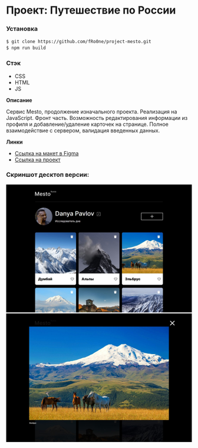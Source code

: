 # Проект: Путешествие по России

### Установка
``` bash
$ git clone https://github.com/fRo0ne/project-mesto.git
$ npm run build
```

### Стэк
* CSS
* HTML
* JS

**Описание**

Сервис Mesto, продолжение изначального проекта. Реализация на JavaScript. Фронт часть. Возможность редактирования информации из профиля и добавление/удаление карточек на странице. Полное взаимодействие с сервером, валидация введенных данных.

**Линки**

* [Ссылка на макет в Figma](https://www.figma.com/file/2cn9N9jSkmxD84oJik7xL7/JavaScript.-Sprint-4?node-id=0%3A1)
* [Ссылка на проект](https://fro0ne.github.io/project-mesto/)

### Скриншот десктоп версии:

<img src="src/images/screenshots/1024.JPG">
<img src="src/images/screenshots/1024-popup.JPG">
